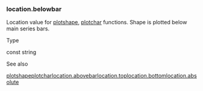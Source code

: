 ### location.belowbar

Location value for [plotshape](#fun_plotshape), [plotchar](#fun_plotchar) functions. Shape is plotted below main series bars.

Type

const string

See also

[plotshape](#fun_plotshape)[plotchar](#fun_plotchar)[location.abovebar](#const_location.abovebar)[location.top](#const_location.top)[location.bottom](#const_location.bottom)[location.absolute](#const_location.absolute)
